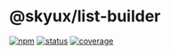 # @skyux/list-builder

[![npm](https://img.shields.io/npm/v/@skyux/list-builder.svg)](https://www.npmjs.com/package/@skyux/list-builder)
[![status](https://travis-ci.org/blackbaud/skyux-list-builder.svg?branch=master)](https://travis-ci.org/blackbaud/skyux-list-builder)
[![coverage](https://codecov.io/gh/blackbaud/skyux-list-builder/branch/master/graphs/badge.svg?branch=master)](https://codecov.io/gh/blackbaud/skyux-list-builder/branch/master)
